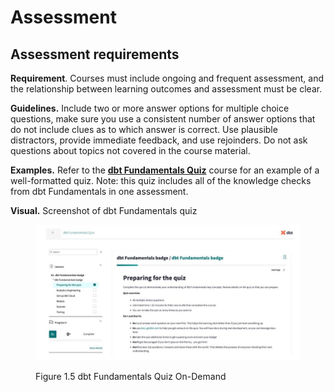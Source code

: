 # Assessment

## Assessment requirements

**Requirement**. Courses must include ongoing and frequent assessment, and the relationship between learning outcomes and assessment must be clear.

**Guidelines.** Include two or more answer options for multiple choice questions, make sure you use a consistent number of answer options that do not include clues as to which answer is correct. Use plausible distractors, provide immediate feedback, and use rejoinders. Do not ask questions about topics not covered in the course material.

**Examples.** Refer to the [**dbt Fundamentals Quiz**](https://learn.getdbt.com/learn/course/dbt-fundamentals-quiz/dbt-fundamentals-badge/dbt-fundamentals-badge?page=1) course for an example of a well-formatted quiz. Note: this quiz includes all of the knowledge checks from dbt Fundamentals in one assessment.

**Visual.** Screenshot of dbt Fundamentals quiz

<figure><img src="../.gitbook/assets/visual-fundamentals quix.jpg" alt=""><figcaption><p>Figure 1.5 dbt Fundamentals Quiz On-Demand</p></figcaption></figure>

